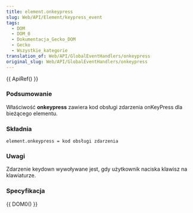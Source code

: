 ```yaml
---
title: element.onkeypress
slug: Web/API/Element/keypress_event
tags:
  - DOM
  - DOM_0
  - Dokumentacja_Gecko_DOM
  - Gecko
  - Wszystkie_kategorie
translation_of: Web/API/GlobalEventHandlers/onkeypress
original_slug: Web/API/GlobalEventHandlers/onkeypress
---
```

{{ ApiRef() }}

### Podsumowanie

Właściwość **onkeypress** zawiera kod obsługi zdarzenia onKeyPress dla bieżącego elementu.

### Składnia

    element.onkeypress = kod obsługi zdarzenia

### Uwagi

Zdarzenie keydown wywoływane jest, gdy użytkownik naciska klawisz na klawiaturze.

### Specyfikacja

{{ DOM0() }}
